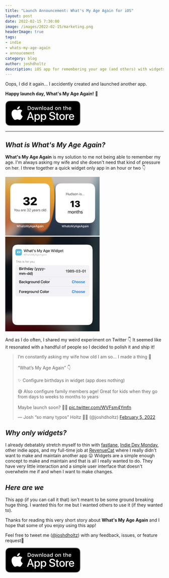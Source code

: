 ```yaml
---
title: "Launch Announcement: What's My Age Again for iOS"
layout: post
date: 2022-02-15 7:30:00
image: /images/2022-02-15/marketing.png
headerImage: true
tags:
- indie
- whats-my-age-again
- annoucement
category: blog
author: joshdholtz
description: iOS app for remembering your age (and others) with widgets
---
```


Oops, I did it again… I accidently created and launched another app.

**Happy launch day, What's My Age Again!** 🥳

<a href="https://apps.apple.com/ro/app/whats-my-age-again/id1608719208" target="_blank">
  <img src="/images/Download_on_App_Store.svg"/>
</a>

<hr/>

## _What is What's My Age Again?_

**What's My Age Again** is my solution to me not being able to remember my age. I'm always asking my wife and she doesn't need that kind of pressure on her. I threw together a quick widget only app in an hour or two 👇

<img src="/images/2022-02-15/screenshot1.png" width="300">
<br/>
<img src="/images/2022-02-15/screenshot2.png" width="300">

And as I do often, I shared my weird experiment on Twitter 👇 It seemed like it resonated with a handful of people so I decided to polish it and ship it!

<blockquote class="twitter-tweet"><p lang="en" dir="ltr">I’m constantly asking my wife how old I am so… I made a thing 🙈<br><br>“What’s My Age Again” 👇<br><br>✨ Configure birthdays in widget (app does nothing)<br><br>😅 Also configure family members age! Great for kids when they go from days to weeks to months to years<br><br>Maybe launch soon? 🤷‍♂️ <a href="https://t.co/WVFsm4Ymfn">pic.twitter.com/WVFsm4Ymfn</a></p>&mdash; Josh “so many typos” Holtz 💪🚀 (@joshdholtz) <a href="https://twitter.com/joshdholtz/status/1490060893383798789?ref_src=twsrc%5Etfw">February 5, 2022</a></blockquote> <script async src="https://platform.twitter.com/widgets.js" charset="utf-8"></script>

## _Why only widgets?_

I already debatably stretch myself to thin with [fastlane](https://fastlane.tools), [Indie Dev Monday](https://indiedevmonday.com), other indie apps, and my full-time job at [RevenueCat](https://www.revenuecat.com) where I really didn't want to make and maintain another app 😛 Widgets are a simple enough concept to make and maintain and that is all I really wanted to do. They have very little interaction and a simple user interface that doesn't overwhelm me if and when I want to make changes.

## _Here are we_

This app (if you can call it that) isn't meant to be some ground breaking huge thing. I wanted this for me but I wanted others to use it (if they wanted to).

Thanks for reading this very short story about **What's My Age Again** and I hope that some of you enjoy using this app! 

Feel free to tweet me ([@joshdholtz](https://twitter.com/joshdholtz)) with any feedback, issues, or feature request🥳

<a href="https://apps.apple.com/ro/app/whats-my-age-again/id1608719208" target="_blank">
  <img src="/images/Download_on_App_Store.svg"/>
</a>
